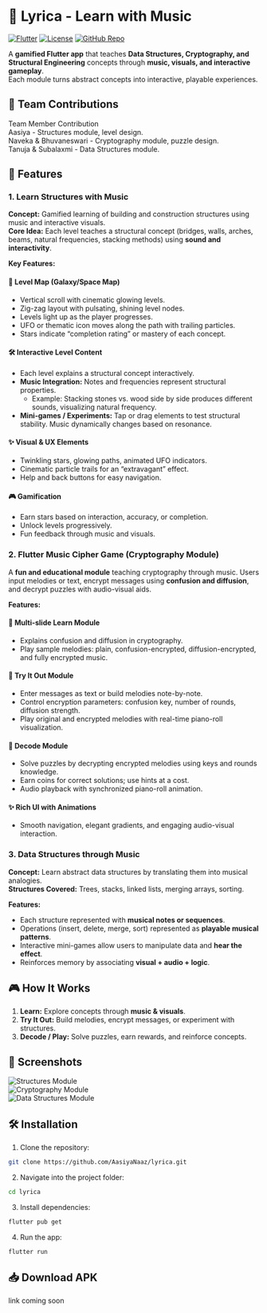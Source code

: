 # 🎵 Lyrica - Learn with Music

[![Flutter](https://img.shields.io/badge/Flutter-2.10-blue?logo=flutter&logoColor=white)](https://flutter.dev/)
[![License](https://img.shields.io/badge/License-MIT-green)](LICENSE)
[![GitHub Repo](https://img.shields.io/badge/GitHub-Repo-black?logo=github&logoColor=white)](https://github.com/AasiyaNaaz/lyrica)

A **gamified Flutter app** that teaches **Data Structures, Cryptography, and Structural Engineering** concepts through **music, visuals, and interactive gameplay**.  
Each module turns abstract concepts into interactive, playable experiences.


## 📌 Team Contributions
Team Member              Contribution   
Aasiya                 - Structures module, level design.  
Naveka & Bhuvaneswari  - Cryptography module, puzzle design.  
Tanuja & Subalaxmi     - Data Structures module.  


## 🚀 Features

### 1. Learn Structures with Music
**Concept:** Gamified learning of building and construction structures using music and interactive visuals.  
**Core Idea:** Each level teaches a structural concept (bridges, walls, arches, beams, natural frequencies, stacking methods) using **sound and interactivity**.

**Key Features:**

#### 🌌 Level Map (Galaxy/Space Map)
- Vertical scroll with cinematic glowing levels.  
- Zig-zag layout with pulsating, shining level nodes.  
- Levels light up as the player progresses.  
- UFO or thematic icon moves along the path with trailing particles.  
- Stars indicate “completion rating” or mastery of each concept.  

#### 🛠 Interactive Level Content
- Each level explains a structural concept interactively.  
- **Music Integration:** Notes and frequencies represent structural properties.  
  - Example: Stacking stones vs. wood side by side produces different sounds, visualizing natural frequency.  
- **Mini-games / Experiments:** Tap or drag elements to test structural stability. Music dynamically changes based on resonance.  

#### ✨ Visual & UX Elements
- Twinkling stars, glowing paths, animated UFO indicators.  
- Cinematic particle trails for an “extravagant” effect.  
- Help and back buttons for easy navigation.

#### 🎮 Gamification
- Earn stars based on interaction, accuracy, or completion.  
- Unlock levels progressively.  
- Fun feedback through music and visuals.


### 2. Flutter Music Cipher Game (Cryptography Module)
A **fun and educational module** teaching cryptography through music. Users input melodies or text, encrypt messages using **confusion and diffusion**, and decrypt puzzles with audio-visual aids.

**Features:**

#### 📖 Multi-slide Learn Module
- Explains confusion and diffusion in cryptography.  
- Play sample melodies: plain, confusion-encrypted, diffusion-encrypted, and fully encrypted music.

#### 🎹 Try It Out Module
- Enter messages as text or build melodies note-by-note.  
- Control encryption parameters: confusion key, number of rounds, diffusion strength.  
- Play original and encrypted melodies with real-time piano-roll visualization.

#### 🧩 Decode Module
- Solve puzzles by decrypting encrypted melodies using keys and rounds knowledge.  
- Earn coins for correct solutions; use hints at a cost.  
- Audio playback with synchronized piano-roll animation.

#### ✨ Rich UI with Animations
- Smooth navigation, elegant gradients, and engaging audio-visual interaction.


### 3. Data Structures through Music
**Concept:** Learn abstract data structures by translating them into musical analogies.  
**Structures Covered:** Trees, stacks, linked lists, merging arrays, sorting.

**Features:**
- Each structure represented with **musical notes or sequences**.  
- Operations (insert, delete, merge, sort) represented as **playable musical patterns**.  
- Interactive mini-games allow users to manipulate data and **hear the effect**.  
- Reinforces memory by associating **visual + audio + logic**.


## 🎮 How It Works
1. **Learn:** Explore concepts through **music & visuals**.  
2. **Try It Out:** Build melodies, encrypt messages, or experiment with structures.  
3. **Decode / Play:** Solve puzzles, earn rewards, and reinforce concepts.


## 📸 Screenshots
![Structures Module](path_to_structures_screenshot.png)  
![Cryptography Module](path_to_crypto_screenshot.png)  
![Data Structures Module](path_to_ds_screenshot.png)  


## 🛠️ Installation
1. Clone the repository:
```bash
git clone https://github.com/AasiyaNaaz/lyrica.git
```

2. Navigate into the project folder:
```bash
cd lyrica
```

3. Install dependencies:
```bash
flutter pub get
```

4. Run the app:
```bash
flutter run
```

## 📥 Download APK
link coming soon
